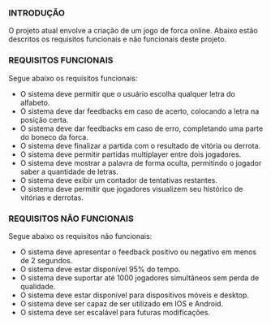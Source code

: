 ### INTRODUÇÃO

O projeto atual envolve a criação de um jogo de forca online. Abaixo estão descritos os requisitos funcionais e não funcionais deste projeto.

### REQUISITOS FUNCIONAIS

Segue abaixo os requisitos funcionais:

* O sistema deve permitir que o usuário escolha qualquer letra do alfabeto.
* O sistema deve dar feedbacks em caso de acerto, colocando a letra na posição certa.
* O sistema deve dar feedbacks em caso de erro, completando uma parte do boneco da forca.
* O sistema deve finalizar a partida com o resultado de vitória ou derrota.
* O sistema deve permitir partidas multiplayer entre dois jogadores.
* O sistema deve mostrar a palavra de forma oculta, permitindo o jogador saber a quantidade de letras.
* O sistema deve exibir um contador de tentativas restantes.
* O sistema deve permitir que jogadores visualizem seu histórico de vitórias e derrotas.

### REQUISITOS NÃO FUNCIONAIS

Segue abaixo os requisitos não funcionais:

* O sistema deve apresentar o feedback positivo ou negativo em menos de 2 segundos.
* O sistema deve estar disponível 95% do tempo.
* O sistema deve suportar até 1000 jogadores simultâneos sem perda de qualidade.
* O sistema deve estar disponível para dispositivos móveis e desktop.
* O sistema deve ser capaz de ser utilizado em IOS e Android.
* O sistema deve ser escalável para futuras modificações.